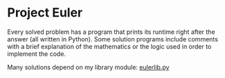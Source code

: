 # Project Euler
Every solved problem has a program that prints its runtime right after the answer (all written in Python). Some solution programs include comments with a brief explanation of the mathematics or the logic used in order to implement the code.

Many solutions depend on my library module: [eulerlib.py](https://github.com/Samuel0104/Project-Euler/blob/main/solutions/eulerlib.py)
